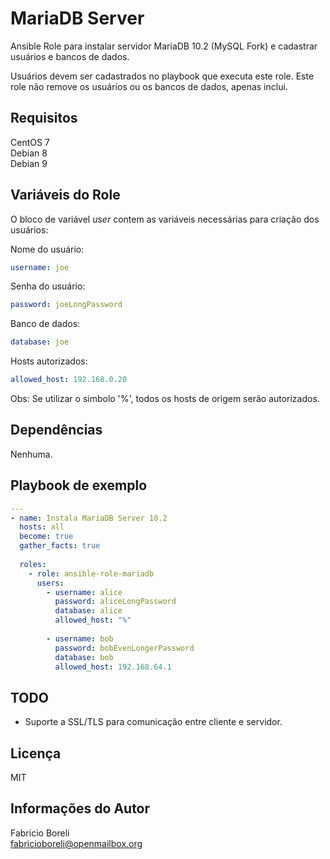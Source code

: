 MariaDB Server
==============
Ansible Role para instalar servidor MariaDB 10.2 (MySQL Fork) e cadastrar usuários e bancos de dados.

Usuários devem ser cadastrados no playbook que executa este role. Este role não remove os usuários ou os bancos de dados, apenas inclui.

Requisitos
----------
CentOS 7  
Debian 8  
Debian 9  

Variáveis do Role
-----------------
O bloco de variável _user_ contem as variáveis necessárias para criação dos usuários:

Nome do usuário:
```yaml
username: joe
```

Senha do usuário:
```yaml
password: joeLongPassword
```

Banco de dados:
```yaml
database: joe
```

Hosts autorizados:
```yaml
allowed_host: 192.168.0.20
```
Obs: Se utilizar o simbolo '%', todos os hosts de origem serão autorizados.

Dependências
------------

Nenhuma.

Playbook de exemplo
-------------------
```yaml
---
- name: Instala MariaDB Server 10.2
  hosts: all
  become: true
  gather_facts: true
          
  roles:
    - role: ansible-role-mariadb
      users:
        - username: alice
          password: aliceLongPassword
          database: alice
          allowed_host: "%"
  
        - username: bob
          password: bobEvenLongerPassword
          database: bob
          allowed_host: 192.168.64.1

```

TODO
-------
- Suporte a SSL/TLS para comunicação entre cliente e servidor.

Licença
-------

MIT

Informações do Autor
--------------------

Fabricio Boreli  
fabricioboreli@openmailbox.org
